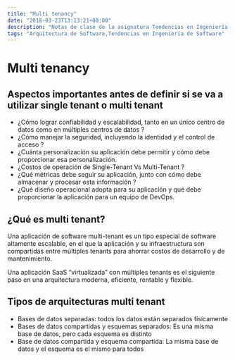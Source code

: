 ```yaml
---
title: "Multi tenancy"
date: "2018-03-23T13:13:21+00:00"
description: "Notas de clase de la asignatura Tendencias en Ingeniería de Software sobre Multi Tenancy"
tags: "Arquitectura de Software,Tendencias en Ingeniería de Software"
---
```

# Multi tenancy

## Aspectos importantes antes de definir si se va a utilizar single tenant o multi tenant

* ¿Cómo lograr confiabilidad y escalabilidad, tanto en un único centro de datos como en múltiples centros de datos ? 
* ¿Cómo manejar la seguridad, incluyendo la identidad y el control de acceso ? 
* ¿Cuánta personalización su aplicación debe permitir y cómo debe proporcionar esa personalización. 
* ¿Costos de operación de Single-Tenant Vs Multi-Tenant ? 
* ¿Qué métricas debe seguir su aplicación, junto con cómo debe almacenar y procesar esta información ? 
* ¿Qué diseño operacional adopta para su aplicación y qué debe proporcionar la aplicación para un equipo de DevOps.


## ¿Qué es multi tenant?

Una aplicación de software multi-tenant es un tipo especial de software altamente escalable, en el que la aplicación y su infraestructura son compartidas entre múltiples tenants para ahorrar costos de desarrollo y de mantenimiento. 

Una aplicación SaaS “virtualizada” con múltiples tenants es el siguiente paso en una arquitectura moderna, eficiente, rentable y flexible.


## Tipos de arquitecturas multi tenant

* Bases de datos separadas: todos los datos están separados físicamente
* Bases de datos compartidas y esquemas separados: Es una misma base de datos, pero cada esquema es distinto
* Base de datos compartida y esquema compartida: La misma base de datos y el esquema es el mismo para todos

